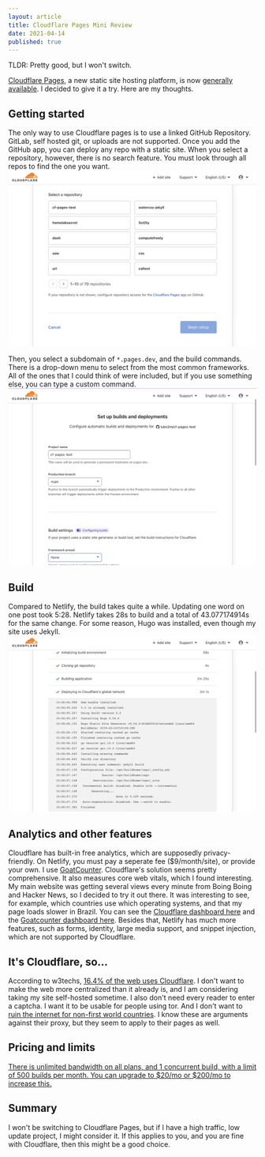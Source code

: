 ```yaml
---
layout: article
title: Cloudflare Pages Mini Review
date: 2021-04-14
published: true
---
```

TLDR: Pretty good, but I won't switch.

[Cloudflare Pages](https://pages.cloudflare.com), a new static site hosting platform, is now [generally available](https://blog.cloudflare.com/cloudflare-pages-ga/). I decided to give it a try. Here are my thoughts.

## Getting started

The only way to use Cloudflare pages is to use a linked GitHub Repository. GitLab, self hosted git, or uploads are not supported. Once you add the GitHub app, you can deploy any repo with a static site. 
When you select a repository, however, there is no search feature. You must look through all repos to find the one you want.
![selecting repo](/uploads/cf/repos.jpeg)

Then, you select a subdomain of `*.pages.dev`, and the build commands. There is a drop-down menu to select from the most common frameworks. All of the ones that I could think of were included, but if you use something else, you can type a custom command.
![configuring](/uploads/cf/config.jpeg)

## Build

Compared to Netlify, the build takes quite a while. Updating one word on one post took 5:28.  Netlify takes 28s to build and a total of 43.077174914s for the same change. For some reason, Hugo was installed, even though my site uses Jekyll.
![build](/uploads/cf/build.jpeg)

## Analytics and other features

Cloudflare has built-in free analytics, which are supposedly privacy-friendly. On Netlify, you must pay a seperate fee ($9/month/site), or provide your own. I use [GoatCounter](https://www.goatcounter.com). Cloudflare's solution seems pretty comprehensive. It also measures core web vitals, which I found interesting. My main website was getting several views every minute from Boing Boing and Hacker News, so I decided to try it out there. It was interesting to see, for example, which countries use which operating systems, and that my page loads slower in Brazil. You can see the [Cloudflare dashboard here](/uploads/cf/cfa.png) and the [Goatcounter dashboard here](https://lukesempire.goatcounter.com).  Besides that, Netlify has much more features, such as forms, identity, large media support, and snippet injection, which are not supported by Cloudflare.

## It's Cloudflare, so...

According to w3techs, [16.4% of the web uses Cloudflare](https://w3techs.com/technologies/details/cn-cloudflare). I don't want to make the web more centralized than it already is, and I am considering taking my site self-hosted sometime. I also don't need every reader to enter a captcha. I want it to be usable for people using tor. And I don't want to [ruin the internet for non-first world countries](https://www.slashgeek.net/2016/05/17/cloudflare-is-ruining-the-internet-for-me/).  I know these are arguments against their proxy, but they seem to apply to their pages as well.

## Pricing and limits
[There is unlimited bandwidth on all plans, and 1 concurrent build, with a limit of 500 builds per month. You can upgrade to $20/mo or $200/mo to increase this.](https://pages.cloudflare.com/#pricing)

## Summary
I won't be switching to Cloudflare Pages, but if I have a high traffic, low update project, I might consider it. If this applies to you, and you are fine with Cloudflare, then this might be a good choice.
